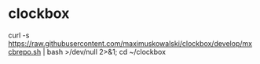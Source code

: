 # clockbox

curl -s https://raw.githubusercontent.com/maximuskowalski/clockbox/develop/mxcbrepo.sh | bash >/dev/null 2>&1; cd ~/clockbox
